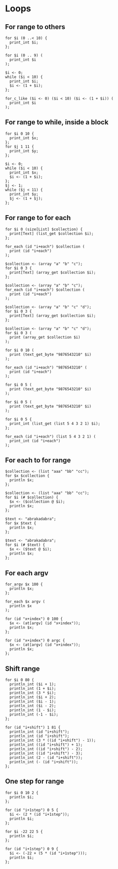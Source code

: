 # Loops

## For range to others

```polygolf
for $i (0 ..< 10) {
  print_int $i;
};
```

```polygolf loops.rangeExclusiveToInclusive()
for $i (0 .. 9) (
  print_int $i
);
```

```polygolf loops.forRangeToWhile
$i <- 0;
while ($i < 10) {
  print_int $i;
  $i <- (1 + $i);
};
```

```polygolf loops.forRangeToForCLike
for_c_like ($i <- 0) ($i < 10) ($i <- (1 + $i)) (
  print_int $i
);
```

## For range to while, inside a block

```polygolf
for $i 0 10 {
  print_int $x;
};
for $j 1 11 {
  print_int $y;
};
```

```polygolf loops.forRangeToWhile
$i <- 0;
while ($i < 10) {
  print_int $x;
  $i <- (1 + $i);
};
$j <- 1;
while ($j < 11) {
  print_int $y;
  $j <- (1 + $j);
};
```

## For range to for each

```polygolf
for $i 0 (size[List] $collection) {
  print[Text] (list_get $collection $i);
};
```

```polygolf loops.forRangeToForEach("at[List]")
for_each (id "i+each") $collection (
  print (id "i+each")
);
```

```polygolf
$collection <- (array "a" "b" "c");
for $i 0 3 {
  print[Text] (array_get $collection $i);
};
```

```polygolf loops.forRangeToForEach("at[Array]")
$collection <- (array "a" "b" "c");
for_each (id "i+each") $collection (
  print (id "i+each")
);
```

```polygolf
$collection <- (array "a" "b" "c" "d");
for $i 0 3 {
  print[Text] (array_get $collection $i);
};
```

```polygolf loops.forRangeToForEach("at[Array]")
$collection <- (array "a" "b" "c" "d");
for $i 0 3 (
  print (array_get $collection $i)
);
```

```polygolf
for $i 0 10 (
  print (text_get_byte "9876543210" $i)
);
```

```polygolf loops.forRangeToForEach("at[byte]")
for_each (id "i+each") "9876543210" (
  print (id "i+each")
);
```

```polygolf
for $i 0 5 (
  print (text_get_byte "9876543210" $i)
);
```

```polygolf loops.forRangeToForEach("at[byte]")
for $i 0 5 (
  print (text_get_byte "9876543210" $i)
);
```

```polygolf
for $i 0 5 {
  print_int (list_get (list 5 4 3 2 1) $i);
};
```

```polygolf loops.forRangeToForEach("at[List]")
for_each (id "i+each") (list 5 4 3 2 1) (
  print_int (id "i+each")
);
```

## For each to for range

```polygolf
$collection <- (list "aaa" "bb" "cc");
for $x $collection {
  println $x;
};
```

```polygolf loops.forEachToForRange
$collection <- (list "aaa" "bb" "cc");
for $i (# $collection) {
  $x <- ($collection @ $i);
  println $x;
};
```

```polygolf
$text <- "abrakadabra";
for $x $text {
  println $x;
};
```

```polygolf loops.forEachToForRange
$text <- "abrakadabra";
for $i (# $text) {
  $x <- ($text @ $i);
  println $x;
};
```

## For each argv

```polygolf
for_argv $x 100 {
  println $x;
};
```

```polygolf loops.forArgvToForEach
for_each $x argv (
  println $x
);
```

```polygolf loops.forArgvToForRange()
for (id "x+index") 0 100 {
  $x <- (at[argv] (id "x+index"));
  println $x;
};
```

```polygolf loops.forArgvToForRange(false)
for (id "x+index") 0 argc {
  $x <- (at[argv] (id "x+index"));
  println $x;
};
```

## Shift range

```polygolf
for $i 0 80 {
  println_int ($i + 1);
  println_int (1 + $i);
  println_int (3 * $i);
  println_int ($i + 2);
  println_int ($i - 1);
  println_int ($i - 2);
  println_int (1 - $i);
  println_int (-1 - $i);
};
```

```polygolf loops.shiftRangeOneUp
for (id "i+shift") 1 81 {
  println_int (id "i+shift");
  println_int (id "i+shift");
  println_int (3 * ((id "i+shift") - 1));
  println_int ((id "i+shift") + 1);
  println_int ((id "i+shift") - 2);
  println_int ((id "i+shift") - 3);
  println_int (2 - (id "i+shift"));
  println_int (- (id "i+shift"));
};
```

## One step for range

```polygolf
for $i 0 10 2 {
  println $i;
};
```

```polygolf loops.forRangeToForRangeOneStep
for (id "i+1step") 0 5 {
  $i <- (2 * (id "i+1step"));
  println $i;
};
```

```polygolf
for $i -22 22 5 {
  println $i;
};
```

```polygolf loops.forRangeToForRangeOneStep
for (id "i+1step") 0 9 {
  $i <- (-22 + (5 * (id "i+1step")));
  println $i;
};
```
